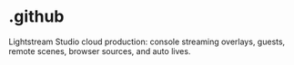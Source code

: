 # .github
Lightstream Studio cloud production: console streaming overlays, guests, remote scenes, browser sources, and auto lives.
